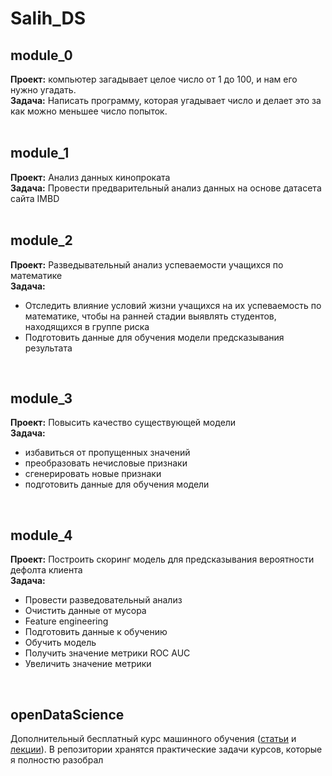 # Salih_DS

## module_0
<b>Проект:</b> компьютер загадывает целое число от 1 до 100, и нам его нужно угадать.
<br/>
<b>Задача:</b> Написать программу, которая угадывает число и делает это за как можно меньшее число попыток.
<br/>
<br/>
## module_1
<b>Проект:</b> Анализ данных кинопроката
<br/>
<b>Задача:</b> Провести предварительный анализ данных на основе датасета сайта IMBD
<br/>
<br/>
## module_2
<b>Проект:</b> Разведывательный анализ успеваемости учащихся по математике
<br/>
<b>Задача:</b> 
- Отследить влияние условий жизни учащихся на их успеваемость по математике, чтобы на ранней стадии выявлять студентов, находящихся в группе риска
- Подготовить данные для обучения модели предсказывания результата
<br/>
<h2>module_3</h2>
<b>Проект:</b> Повысить качество существующей модели
<br/>
<b>Задача:</b>
<ul>
<li>избавиться от пропущенных значений</li>
<li>преобразовать нечисловые признаки</li>
<li>сгенерировать новые признаки</li>
<li>подготовить данные для обучения модели</li>
</ul>
<br/>
<h2>module_4</h2>
<b>Проект:</b> Построить скоринг модель для предсказывания вероятности дефолта клиента
<br/>
<b>Задача:</b>
<ul>
<li>Провести разведовательный анализ</li>
<li>Очистить данные от мусора</li>
<li>Feature engineering</li>
<li>Подготовить данные к обучению</li>
<li>Обучить модель</li>
<li>Получить значение метрики ROC AUC</li>
<li>Увеличить значение метрики</li>
</ul>
<br/>
<h2>openDataScience</h2>
<p>Дополнительный бесплатный курс машинного обучения (<a href="https://habr.com/ru/company/ods/blog/322626/">cтатьи</a> и <a href="https://www.youtube.com/playlist?list=PLVlY_7IJCMJdgcCtQfzj5j8OVB_Y0GJCl">лекции</a>). В репозитории хранятся практические задачи курсов, которые я полностю разобрал</p> 


